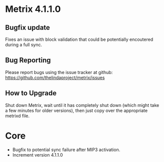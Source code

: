 # Metrix 4.1.1.0

## Bugfix update

Fixes an issue with block validation that could be potentially encoutered during a full sync.

## Bug Reporting

Please report bugs using the issue tracker at github: https://github.com/thelindaproject/metrix/issues

## How to Upgrade
Shut down Metrix, wait until it has completely shut down (which might take a few minutes
for older versions), then just copy over the appropriate metrixd file.

# Core

- Bugfix to potential sync failure after MIP3 activation.
- Increment version 4.1.1.0
